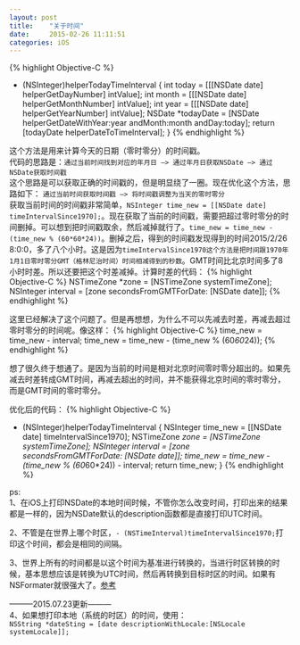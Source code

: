 ```yaml
---
layout: post
title:    "关于时间"
date:     2015-02-26 11:11:51
categories: iOS 
---
```



{% highlight Objective-C %}
+ (NSInteger)helperTodayTimeInterval {
     int today = [[[NSDate date] helperGetDayNumber] intValue];
     int month = [[[NSDate date] helperGetMonthNumber] intValue];
     int year = [[[NSDate date] helperGetYearNumber] intValue];
     NSDate *todayDate = [NSDate helperGetDateWithYear:year andMonth:month andDay:today];
     return [todayDate helperDateToTimeInterval];
}
{% endhighlight %}

这个方法是用来计算今天的日期（零时零分）的时间戳。  
代码的思路是：`通过当前时间找到对应的年月日 —> 通过年月日获取NSDate —> 通过NSDate获取时间戳`  
这个思路是可以获取正确的时间戳的，但是明显绕了一圈。现在优化这个方法，思路如下：
`通过当前时间获取时间戳 —> 将时间戳调整为当天的零时零分`  
获取当前时间的时间戳非常简单，`NSInteger time_new = [[NSDate date] timeIntervalSince1970];`。现在获取了当前的时间戳，需要把超过零时零分的时间删掉。可以想到把时间戳取余，然后减掉就行了。`time_new = time_new - (time_new % (60*60*24))`。删掉之后，得到的时间戳发现得到的时间2015/2/26 8:0:0，多了八个小时。这是因为`timeIntervalSince1970这个方法是把时间跟1970年1月1日零时零分GMT（格林尼治时间）时间相减得到的秒数`。GMT时间比北京时间多了8小时时差。所以还要把这个时差减掉。计算时差的代码：
{% highlight Objective-C %}
NSTimeZone *zone = [NSTimeZone systemTimeZone];
NSInteger interval = [zone secondsFromGMTForDate: [NSDate date]];
{% endhighlight %}  

这里已经解决了这个问题了。但是再想想，为什么不可以先减去时差，再减去超过零时零分的时间呢。像这样：
{% highlight Objective-C %}
time_new = time_new - interval;
time_new = time_new - (time_new % (60*60*24));
{% endhighlight %}  

想了很久终于想通了。是因为当前的时间是相对北京时间零时零分超出的。如果先减去时差转成GMT时间，再减去超出的时间，并不能获得北京时间的零时零分，而是GMT时间的零时零分。  

优化后的代码：
{% highlight Objective-C %}
+ (NSInteger)helperTodayTimeInterval {
     NSInteger time_new = [[NSDate date] timeIntervalSince1970];
     NSTimeZone *zone = [NSTimeZone systemTimeZone];
     NSInteger interval = [zone secondsFromGMTForDate: [NSDate date]];
     time_new = time_new - (time_new % (60*60*24)) - interval;
     return time_new;
}
{% endhighlight %}  

ps:  
1、在iOS上打印NSDate的本地时间时候，不管你怎么改变时间，打印出来的结果都是一样的，因为NSDate默认的description函数都是直接打印UTC时间。

2、不管是在世界上哪个时区，`- (NSTimeInterval)timeIntervalSince1970;`打印这个时间，都会是相同的间隔。

3、世界上所有的时间都是以这个时间为基准进行转换的，当进行时区转换的时候，基本思想应该是转换为UTC时间，然后再转换到目标时区的时间。如果有NSFormater就很强大了。[参考](http://note.tc.edu.tw/640.html "参考")  

———2015.07.23更新———  
4、如果想打印本地（系统的时区）的时间，使用：  
`NSString *dateSting = [date descriptionWithLocale:[NSLocale systemLocale]];`

